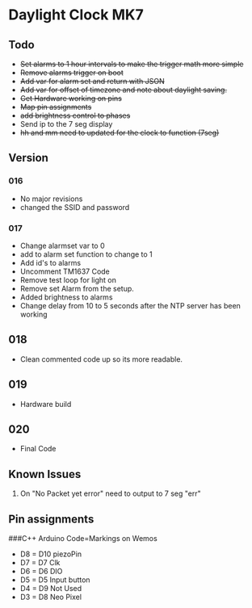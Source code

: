 # Daylight Clock MK7
## Todo
* ~~Set alarms to 1 hour intervals to make the trigger math more simple~~
* ~~Remove alarms trigger on boot~~
* ~~Add var for alarm set and return with JSON~~
* ~~Add var for offset of timezone and note about daylight saving.~~
* ~~Get Hardware working on pins~~
* ~~Map pin assignments~~
* ~~add brightness control to phases~~
* Send ip to the 7 seg display
* ~~hh and mm need to updated for the clock to function (7seg)~~


## Version
### 016
* No major revisions
* changed the SSID and password

### 017
* Change alarmset var to 0
* add to alarm set function to change to 1
* Add id's to alarms
* Uncomment TM1637 Code
* Remove test loop for light on
* Remove set Alarm from the setup.
* Added brightness to alarms
* Change delay from 10 to 5 seconds after the NTP server has been working

## 018
* Clean commented code up so its more readable.

## 019
* Hardware build

## 020
* Final Code

## Known Issues
1. On "No Packet yet error" need to output to 7 seg "err"

## Pin assignments
###C++ Arduino Code=Markings on Wemos
* D8  = D10 piezoPin
* D7  = D7  Clk
* D6  = D6  DIO
* D5  = D5  Input button
* D4  = D9  Not Used
* D3  = D8  Neo Pixel
